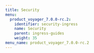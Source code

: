 ```yaml
---
title: Security
menu:
  product_voyager_7.0.0-rc.2:
    identifier: security-ingress
    name: Security
    parent: ingress-guides
    weight: 35
menu_name: product_voyager_7.0.0-rc.2
---
```


